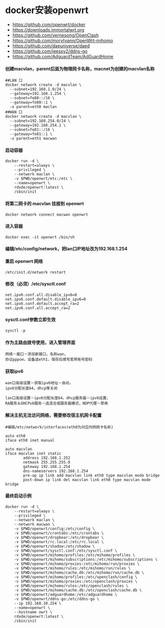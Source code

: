 # docker安装openwrt

- https://github.com/openwrt/docker
- https://downloads.immortalwrt.org
- https://github.com/vernesong/OpenClash
- https://github.com/morytyann/OpenWrt-mihomo
- https://github.com/daeuniverse/daed
- https://github.com/jeessy2/ddns-go
- https://github.com/AdguardTeam/AdGuardHome

#### 创建macvlan，parent后面为物理网卡名称，macnet为创建的macvlan名称
```
##LAN 口
docker network create -d macvlan \
  --subnet=192.168.1.0/24 \
  --gateway=192.168.1.254 \
  --subnet=fe80::/16 \
  --gateway=fe80::1 \
  -o parent=eth0 maclan
##WAN 口
docker network create -d macvlan \
  --subnet=192.168.254.0/24 \
  --gateway=192.168.254.1 \
  --subnet=fe81::/16 \
  --gateway=fe81::1 \
  -o parent=eth1 macwan
```
#### 启动容器
```
docker run -d \
    --restart=always \
    --privileged \
    --network maclan \
    -v $PWD/openwrt/etc:/etc \
    --name=openwrt \
    rdvde/openwrt:latest \
    /sbin/init
```
#### 将第二网卡的 macvlan 挂接到 openwrt
```
docker network connect macwan openwrt
```
#### 进入容器
```
docker exec -it openwrt /bin/sh
```
#### 编辑/etc/config/network，把lan口IP地址改为192.168.1.254
#### 重启 openwrt 网络
```
/etc/init.d/network restart
```
#### 修改（必须）/etc/sysctl.conf
```
net.ipv6.conf.all.disable_ipv6=0
net.ipv6.conf.default.disable_ipv6=0
net.ipv6.conf.default.accept_ra=2
net.ipv6.conf.all.accept_ra=2
```
#### sysctl.conf参数立即生效
```
sysctl -p
```
#### 作为主路由拨号使用，进入管理界面
```
网络－接口－添加新接口，名称wan，
协议pppoe，设备选eth1，保存后填写宽带账号密码
```
#### 获取ipv6
```
wan口高级设置－获取ipv6地址－自动，
ipv6分配长度64，dhcp等关闭

lan口高级设置－ipv6分配长度64，dhcp服务器－ipv6设置，
RA服务＆DHCPv6服务－选混合或服务器模式，NDP代理－禁用
```
#### 解决主机无法访问网络，需要修改宿主机网卡配置
```
#编辑/etc/network/interfaces(eth0为对应内网网卡名称)

auto eth0
iface eth0 inet manual

auto macvlan
iface macvlan inet static
        address 192.168.1.252
        netmask 255.255.255.0
        gateway 192.168.1.254
        dns-nameservers 192.168.1.254
        pre-up ip link add macvlan link eth0 type macvlan mode bridge
        post-down ip link del macvlan link eth0 type macvlan mode bridge
```

#### 最终启动示例

```
docker run -d \
    --restart=always \
    --privileged \
    --network maclan \
    --network macwan \
    -v $PWD/openwrt/config:/etc/config \
    -v $PWD/openwrt/crontabs:/etc/crontabs \
    -v $PWD/openwrt/dropbear:/etc/dropbear \
    -v $PWD/openwrt/rc.local:/etc/rc.local \
    -v $PWD/openwrt/shadow:/etc/shadow \
    -v $PWD/openwrt/sysctl.conf:/etc/sysctl.conf \
    -v $PWD/openwrt/mihomo/profiles:/etc/mihomo/profiles \
    -v $PWD/openwrt/mihomo/subscriptions:/etc/mihomo/subscriptions \
    -v $PWD/openwrt/mihomo/proxies:/etc/mihomo/run/proxies \
    -v $PWD/openwrt/mihomo/rules:/etc/mihomo/run/rules \
    -v $PWD/openwrt/mihomo/cache.db:/etc/mihomo/run/cache.db \
    -v $PWD/openwrt/mihomo/profiles:/etc/openclash/config \
    -v $PWD/openwrt/mihomo/proxies:/etc/openclash/proxies \
    -v $PWD/openwrt/mihomo/rules:/etc/openclash/rules \
    -v $PWD/openwrt/mihomo/cache.db:/etc/openclash/cache.db \
    -v $PWD/openwrt/adguardhome:/etc/adguardhome \
    -v $PWD/openwrt/ddns-go:/etc/ddns-go \
    --ip 192.168.10.254 \
    --name=openwrt \
    --hostname owrt \
    rdvde/openwrt:latest \
    /sbin/init
```